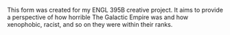 This form was created for my ENGL 395B creative project. It aims to provide a perspective of how horrible The Galactic Empire was and how xenophobic, racist, and so on they were within their ranks.